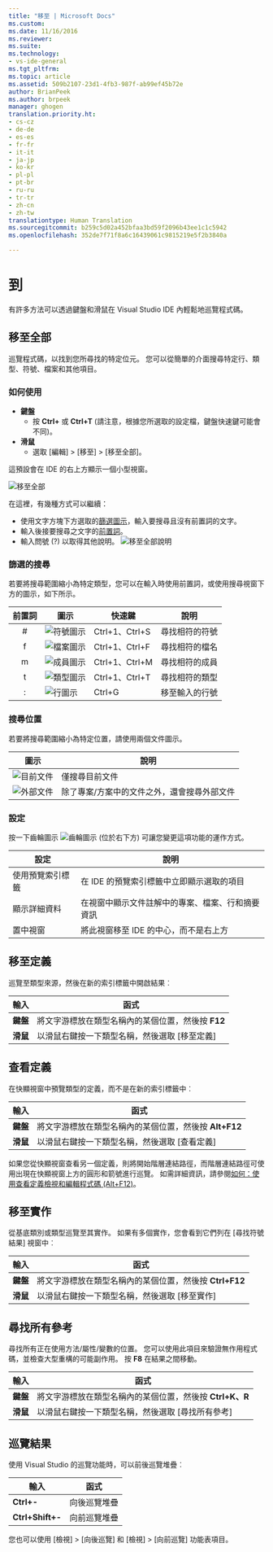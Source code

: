 ```yaml
---
title: "移至 | Microsoft Docs"
ms.custom: 
ms.date: 11/16/2016
ms.reviewer: 
ms.suite: 
ms.technology:
- vs-ide-general
ms.tgt_pltfrm: 
ms.topic: article
ms.assetid: 509b2107-23d1-4fb3-987f-ab99ef45b72e
author: BrianPeek
ms.author: brpeek
manager: ghogen
translation.priority.ht:
- cs-cz
- de-de
- es-es
- fr-fr
- it-it
- ja-jp
- ko-kr
- pl-pl
- pt-br
- ru-ru
- tr-tr
- zh-cn
- zh-tw
translationtype: Human Translation
ms.sourcegitcommit: b259c5d02a452bfaa3bd59f2096b43ee1c1c5942
ms.openlocfilehash: 352de7f71f8a6c16439061c9815219e5f2b3840a

---
```


# <a name="go-to"></a>到
有許多方法可以透過鍵盤和滑鼠在 Visual Studio IDE 內輕鬆地巡覽程式碼。

## <a name="go-to-all"></a>移至全部
巡覽程式碼，以找到您所尋找的特定位元。  您可以從簡單的介面搜尋特定行、類型、符號、檔案和其他項目。

### <a name="how-to-use"></a>如何使用
* **鍵盤**
  * 按 **Ctrl+** 或 **Ctrl+T**  (請注意，根據您所選取的設定檔，鍵盤快速鍵可能會不同)。
* **滑鼠**
  * 選取 [編輯] > [移至] > [移至全部]。

這預設會在 IDE 的右上方顯示一個小型視窗。

![移至全部](media/gotoall.png)

在這裡，有幾種方式可以繼續：
* 使用文字方塊下方選取的[篩選圖示](#filtered-searches)，輸入要搜尋且沒有前置詞的文字。
* 輸入後接要搜尋之文字的[前置詞](#filtered-searches)。
* 輸入問號 (?) 以取得其他說明。
  ![移至全部說明](media/gotoall_help.png)

### <a name="filtered-searches"></a>篩選的搜尋
若要將搜尋範圍縮小為特定類型，您可以在輸入時使用前置詞，或使用搜尋視窗下方的圖示，如下所示。

前置詞 | 圖示 | 快速鍵 | 說明
:----: | ---- | -------- | ---
#      | ![符號圖示](media/gotoall_symbolicon.png) | Ctrl+1、Ctrl+S | 尋找相符的符號
f      | ![檔案圖示](media/gotoall_fileicon.png)     | Ctrl+1、Ctrl+F | 尋找相符的檔名
m      | ![成員圖示](media/gotoall_membericon.png) | Ctrl+1、Ctrl+M | 尋找相符的成員
t      | ![類型圖示](media/gotoall_typeicon.png)     | Ctrl+1、Ctrl+T | 尋找相符的類型
:      | ![行圖示](media/gotoall_lineicon.png)     | Ctrl+G         | 移至輸入的行號

### <a name="search-locations"></a>搜尋位置
若要將搜尋範圍縮小為特定位置，請使用兩個文件圖示。

圖示 | 說明
---- | ---
![目前文件](media/gotoall_currentdocument.png) | 僅搜尋目前文件
![外部文件](media/gotoall_external.png) | 除了專案/方案中的文件之外，還會搜尋外部文件

### <a name="settings"></a>設定
按一下齒輪圖示 ![齒輪圖示](media/gotoall_gear.png) (位於右下方) 可讓您變更這項功能的運作方式。

設定 | 說明
------- | ---
使用預覽索引標籤 | 在 IDE 的預覽索引標籤中立即顯示選取的項目
顯示詳細資料    | 在視窗中顯示文件註解中的專案、檔案、行和摘要資訊
置中視窗   | 將此視窗移至 IDE 的中心，而不是右上方

## <a name="go-to-definition"></a>移至定義
巡覽至類型來源，然後在新的索引標籤中開啟結果︰

輸入        | 函式 
------------ | ---
**鍵盤** | 將文字游標放在類型名稱內的某個位置，然後按 **F12**
**滑鼠**    | 以滑鼠右鍵按一下類型名稱，然後選取 [移至定義]

## <a name="peek-definition"></a>查看定義
在快顯視窗中預覽類型的定義，而不是在新的索引標籤中︰

輸入        | 函式 
------------ | ---
**鍵盤** | 將文字游標放在類型名稱內的某個位置，然後按 **Alt+F12**
**滑鼠**    | 以滑鼠右鍵按一下類型名稱，然後選取 [查看定義]

如果您從快顯視窗查看另一個定義，則將開始階層連結路徑，而階層連結路徑可使用出現在快顯視窗上方的圓形和箭號進行巡覽。  如需詳細資訊，請參閱[如何：使用查看定義檢視和編輯程式碼 (Alt+F12)](how-to-view-and-edit-code-by-using-peek-definition-alt-plus-f12.md)。

## <a name="go-to-implementation"></a>移至實作
從基底類別或類型巡覽至其實作。  如果有多個實作，您會看到它們列在 [尋找符號結果] 視窗中︰

輸入        | 函式 
------------ | ---
**鍵盤** | 將文字游標放在類型名稱內的某個位置，然後按 **Ctrl+F12**
**滑鼠**    | 以滑鼠右鍵按一下類型名稱，然後選取 [移至實作]

## <a name="find-all-references"></a>尋找所有參考
尋找所有正在使用方法/屬性/變數的位置。  您可以使用此項目來驗證無作用程式碼，並檢查大型重構的可能副作用。  按 **F8** 在結果之間移動。

輸入        | 函式 
------------ | ---
**鍵盤** | 將文字游標放在類型名稱內的某個位置，然後按 **Ctrl+K、R**
**滑鼠**    | 以滑鼠右鍵按一下類型名稱，然後選取 [尋找所有參考]

## <a name="navigating-results"></a>巡覽結果
使用 Visual Studio 的巡覽功能時，可以前後巡覽堆疊︰

輸入        | 函式 
------------ | ---
**Ctrl+-**          | 向後巡覽堆疊
**Ctrl+Shift+-**    | 向前巡覽堆疊

您也可以使用 [檢視] > [向後巡覽] 和 [檢視] > [向前巡覽] 功能表項目。


<!--HONumber=Feb17_HO4-->


